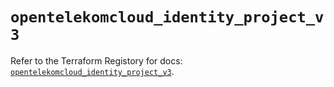 # `opentelekomcloud_identity_project_v3`

Refer to the Terraform Registory for docs: [`opentelekomcloud_identity_project_v3`](https://registry.terraform.io/providers/opentelekomcloud/opentelekomcloud/1.35.9/docs/resources/identity_project_v3).
